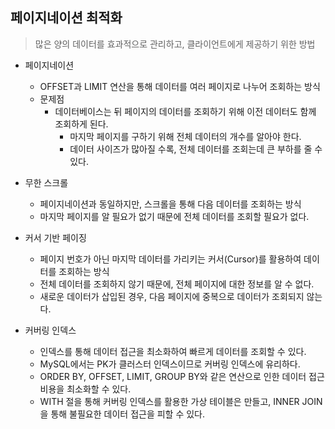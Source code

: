 ## 페이지네이션 최적화

> 많은 양의 데이터를 효과적으로 관리하고, 클라이언트에게 제공하기 위한 방법

- 페이지네이션
    - OFFSET과 LIMIT 연산을 통해 데이터를 여러 페이지로 나누어 조회하는 방식
    - 문제점
        - 데이터베이스는 뒤 페이지의 데이터를 조회하기 위해 이전 데이터도 함께 조회하게 된다.
            - 마지막 페이지를 구하기 위해 전체 데이터의 개수를 알아야 한다.
            - 데이터 사이즈가 많아질 수록, 전체 데이터를 조회는데 큰 부하를 줄 수 있다.
- 무한 스크롤
    - 페이지네이션과 동일하지만, 스크롤을 통해 다음 데이터를 조회하는 방식
    - 마지막 페이지를 알 필요가 없기 때문에 전체 데이터를 조회할 필요가 없다.

- 커서 기반 페이징
    - 페이지 번호가 아닌 마지막 데이터를 가리키는 커서(Cursor)를 활용하여 데이터를 조회하는 방식
    - 전체 데이터를 조회하지 않기 때문에, 전체 페이지에 대한 정보를 알 수 없다.
    - 새로운 데이터가 삽입된 경우, 다음 페이지에 중복으로 데이터가 조회되지 않는다.

- 커버링 인덱스
    - 인덱스를 통해 데이터 접근을 최소화하여 빠르게 데이터를 조회할 수 있다.
    - MySQL에서는 PK가 클러스터 인덱스이므로 커버링 인덱스에 유리하다.
    - ORDER BY, OFFSET, LIMIT, GROUP BY와 같은 연산으로 인한 데이터 접근 비용을 최소화할 수 있다.
    - WITH 절을 통해 커버링 인덱스를 활용한 가상 테이블은 만들고, INNER JOIN을 통해 불필요한 데이터 접근을 피할 수 있다.
